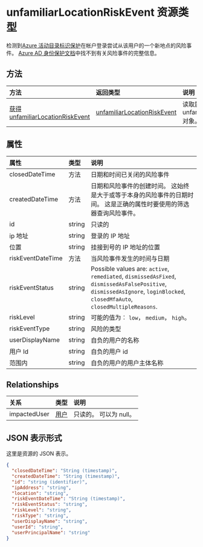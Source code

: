 # <a name="unfamiliarlocationriskevent-resource-type"></a>unfamiliarLocationRiskEvent 资源类型

检测到[Azure 活动目录标识保护](https://azure.microsoft.com/en-us/documentation/articles/active-directory-identityprotection/)在帐户登录尝试从该用户的一个新地点的风险事件。 [Azure AD 身份保护文档](https://azure.microsoft.com/en-us/documentation/articles/active-directory-identityprotection-risk-events-types/)中找不到有关风险事件的完整信息。


## <a name="methods"></a>方法

| 方法           | 返回类型    |说明|
|:---------------|:--------|:----------|
|[获得 unfamiliarLocationRiskEvent](../api/unfamiliarlocationriskevent_get.md) | [unfamiliarLocationRiskEvent](unfamiliarlocationriskevent.md) |读取属性和关系的 unfamiliarLocationRiskEvent 对象。|

## <a name="properties"></a>属性
| 属性     | 类型   |说明|
|:---------------|:--------|:----------|
|closedDateTime|方法| 日期和时间已关闭的风险事件|
|createdDateTime|方法| 日期和风险事件的创建时间。 这始终是大于或等于本身的风险事件的日期时间。 这是正确的属性时要使用的筛选器查询风险事件。|
|id|string| 只读的|
|ip 地址|string| 登录的 IP 地址|
|位置|string| 挂接到号的 IP 地址的位置|
|riskEventDateTime|方法| 当风险事件发生的时间与日期|
|riskEventStatus|string| Possible values are: `active`, `remediated`, `dismissedAsFixed`, `dismissedAsFalsePositive`, `dismissedAsIgnore`, `loginBlocked`, `closedMfaAuto`, `closedMultipleReasons`.|
|riskLevel|string| 可能的值为︰ `low`， `medium`， `high`。|
|riskEventType|string| 风险的类型|
|userDisplayName|string| 自负的用户的名称|
|用户 Id|string| 自负的用户 id|
|范围内|string| 自负的用户的用户主体名称|

## <a name="relationships"></a>Relationships
| 关系 | 类型   |说明|
|:---------------|:--------|:----------|
|impactedUser|[用户](user.md)| 只读的。 可以为 null。|

## <a name="json-representation"></a>JSON 表示形式

这里是资源的 JSON 表示。

<!-- {
  "blockType": "resource",
  "optionalProperties": [

  ],
  "@odata.type": "microsoft.graph.unfamiliarLocationRiskEvent"
}-->

```json
{
  "closedDateTime": "String (timestamp)",
  "createdDateTime": "String (timestamp)",
  "id": "string (identifier)",
  "ipAddress": "string",
  "location": "string",
  "riskEventDateTime": "String (timestamp)",
  "riskEventStatus": "string",
  "riskLevel": "string",
  "riskType": "string",
  "userDisplayName": "string",
  "userId": "string",
  "userPrincipalName": "string"
}

```

<!-- uuid: 8fcb5dbc-d5aa-4681-8e31-b001d5168d79
2015-10-25 14:57:30 UTC -->
<!-- {
  "type": "#page.annotation",
  "description": "unfamiliarLocationRiskEvent resource",
  "keywords": "",
  "section": "documentation",
  "tocPath": ""
}-->